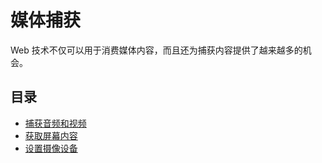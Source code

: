 # 媒体捕获

Web 技术不仅可以用于消费媒体内容，而且还为捕获内容提供了越来越多的机会。

## 目录

- [捕获音频和视频](./01_camera_and_mike)
- [获取屏幕内容](./02_screen_capture)
- [设置摄像设备](./03_photography_api)